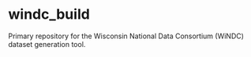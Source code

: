 # windc_build
Primary repository for the Wisconsin National Data Consortium (WiNDC) dataset generation tool.
